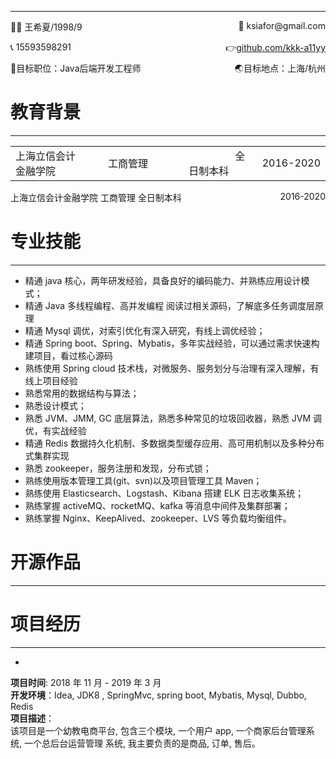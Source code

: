 
------
<p style="text-align:left;">👩‍💻 王希夏/1998/9                           <span style="float:right;"> 📧 ksiafor@gmail.com</span></p>
<p style="text-align:left;">📞 15593598291                             <span style="float:right;">👉️<a href="https://github.com/kkk-a11yy">github.com/kkk-a11yy </a></span></p>

<p style="text-align:left;">👐目标职位：Java后端开发工程师            <span style="float:right;">🌏️目标地点：上海/杭州</span></p>

# 教育背景

------

| | | | |
|:-------|:-------:|:-------:|-------:|
| 上海立信会计金融学院 <img width=100/> | <img width=100/>工商管理 <img width=100/>| <img width=100/>全日制本科 <img width=100/>| <img width=100/>2016-2020 |
                                       



<p style="text-align:left;">上海立信会计金融学院
<span letter-spacing:100px;>工商管理</span>
<span >全日制本科</span>
<span style="float:right;">2016-2020</span>
</p>




# 专业技能

------
- 精通 java 核心，两年研发经验，具备良好的编码能力、并熟练应用设计模式；  
- 精通 Java 多线程编程、高并发编程 阅读过相关源码，了解底多任务调度层原理
- 精通 Mysql 调优，对索引优化有深入研究，有线上调优经验；  
- 精通 Spring boot、Spring、Mybatis，多年实战经验，可以通过需求快速构建项目，看过核心源码  
- 熟练使用 Spring cloud 技术栈，对微服务、服务划分与治理有深入理解，有线上项目经验  
- 熟悉常用的数据结构与算法；  
- 熟悉设计模式；  
- 熟悉 JVM、JMM, GC 底层算法，熟悉多种常见的垃圾回收器，熟悉 JVM 调优，有实战经验  
- 精通 Redis 数据持久化机制、多数据类型缓存应用、高可用机制以及多种分布式集群实现  
- 熟悉 zookeeper，服务注册和发现，分布式锁；  
- 熟练使用版本管理工具(git、svn)以及项目管理工具 Maven；  
- 熟练使用 Elasticsearch、Logstash、Kibana 搭建 ELK 日志收集系统；
- 熟练掌握 activeMQ、rocketMQ、kafka 等消息中间件及集群部署；  
- 熟练掌握 Nginx、KeepAlived、zookeeper、LVS 等负载均衡组件。

# 开源作品

------


# 项目经历

------
- 
**项目时间**: 2018 年 11 月 - 2019 年 3 月  
**开发环境**：Idea, JDK8 , SpringMvc, spring boot, Mybatis, Mysql, Dubbo, Redis  
**项目描述**：  
	该项目是一个幼教电商平台, 包含三个模块, 一个用户 app, 一个商家后台管理系统, 一个总后台运营管理 系统, 我主要负责的是商品, 订单, 售后。

